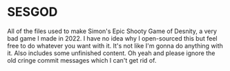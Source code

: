 # SESGOD
All of the files used to make Simon's Epic Shooty Game of Desnity, a very bad game I made in 2022. I have no idea why I open-sourced this but feel free to do whatever you want with it. It's not like I'm gonna do anything with it. Also includes some unfinished content. Oh yeah and please ignore the old cringe commit messages which I can't get rid of.
